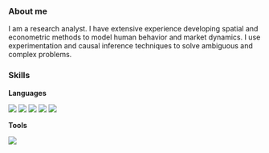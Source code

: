 
  

	

### About me

I am a research analyst. I have extensive experience developing spatial and econometric methods to model human behavior and market dynamics. I use experimentation and causal inference techniques to solve ambiguous and complex problems. 


  
### Skills

**Languages**

<img src="https://img.shields.io/badge/Python-3776AB?style=flat&logo=Python&logoColor=white"/> <img src="https://img.shields.io/badge/R-276DC3?style=flat&logo=R&logoColor=white"/> <img src="https://img.shields.io/badge/MySQL-4479A1?style=flat&logo=MySQL&logoColor=white"/> <img src="https://img.shields.io/badge/Power BI-F2C811?style=flat&logo=Power BI&logoColor=white"/> 
<img src="https://img.shields.io/badge/Tableau-E97627?style=flat&logo=Tableau&logoColor=white"/>


**Tools**

<img src="https://img.shields.io/badge/Git-F05032?style=flat&logo=Git&logoColor=white"/>

